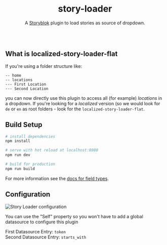 <p align="center">
  <h1 align="center">story-loader</h1>
  <p align="center">A <a href="https://www.storyblok.com" target="_blank">Storyblok</a> plugin to load stories as source of dropdown.</p>
</p>
<br><br>

## What is localized-story-loader-flat
If you're using a folder structure like:
```
-- home
-- locations
--- First Location
--- Second Location
```
you can now directly use this plugin to access all (for example) *locations* in a dropdown. If you're looking for a *localized* version (so we would look for `de` or `en` as root folders - look for the `localized-story-loader-flat`.

## Build Setup

``` bash
# install dependencies
npm install

# serve with hot reload at localhost:8080
npm run dev

# build for production
npm run build
```

For more information see the [docs for field types](https://www.storyblok.com/docs/Guides/Creating-a-field-type-plugin).

## Configuration

![Story Loader configuration](http://img2.storyblok.com/300x0/f/39898/654x1028/16eef925ac/storyloader-config.jpg)

You can use the "Self" property so you won't have to add a global datasource to configure this plugin

First Datasource Entry: `token`    
Second Datasource Entry: `starts_with`
